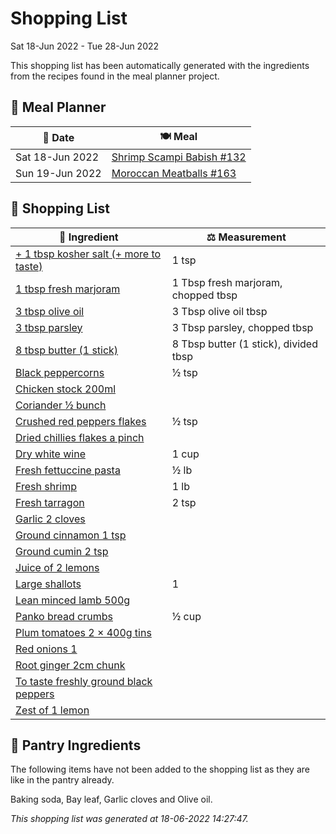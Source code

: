# Shopping List

Sat 18-Jun 2022 - Tue 28-Jun 2022

This shopping list has been automatically generated with the ingredients from the recipes found in the meal planner project.

## 📅 Meal Planner

|📅 Date| 🍽️ Meal|
|----|----|
|Sat 18-Jun 2022|[Shrimp Scampi Babish #132](https://github.com/bryanbr23/Recipes/issues/132)|
|Sun 19-Jun 2022|[Moroccan Meatballs #163](https://github.com/bryanbr23/Recipes/issues/163)|

## 🛒 Shopping List

| 🍌 Ingredient| ⚖️ Measurement|
|----------|-----------|
|[+ 1 tbsp kosher salt (+ more to taste)](https://www.sainsburys.co.uk/gol-ui/SearchResults/+%201%20tbsp%20kosher%20salt%20(+%20more%20to%20taste))|1 tsp|
|[1 tbsp fresh marjoram](https://www.sainsburys.co.uk/gol-ui/SearchResults/1%20tbsp%20fresh%20marjoram)|1 Tbsp fresh marjoram, chopped tbsp|
|[3 tbsp olive oil](https://www.sainsburys.co.uk/gol-ui/SearchResults/3%20tbsp%20olive%20oil)|3 Tbsp olive oil tbsp|
|[3 tbsp parsley](https://www.sainsburys.co.uk/gol-ui/SearchResults/3%20tbsp%20parsley)|3 Tbsp parsley, chopped tbsp|
|[8 tbsp butter (1 stick)](https://www.sainsburys.co.uk/gol-ui/SearchResults/8%20tbsp%20butter%20(1%20stick))|8 Tbsp butter (1 stick), divided tbsp|
|[Black peppercorns](https://www.sainsburys.co.uk/gol-ui/SearchResults/Black%20peppercorns)|½ tsp|
|[Chicken stock 200ml](https://www.sainsburys.co.uk/gol-ui/SearchResults/Chicken%20stock%20200ml)||
|[Coriander ½ bunch](https://www.sainsburys.co.uk/gol-ui/SearchResults/Coriander%20½%20bunch)||
|[Crushed red peppers flakes](https://www.sainsburys.co.uk/gol-ui/SearchResults/Crushed%20red%20peppers%20flakes)|½ tsp|
|[Dried chillies flakes a pinch](https://www.sainsburys.co.uk/gol-ui/SearchResults/Dried%20chillies%20flakes%20a%20pinch)||
|[Dry white wine](https://www.sainsburys.co.uk/gol-ui/SearchResults/Dry%20white%20wine)|1 cup|
|[Fresh fettuccine pasta](https://www.sainsburys.co.uk/gol-ui/SearchResults/Fresh%20fettuccine%20pasta)|½ lb|
|[Fresh shrimp](https://www.sainsburys.co.uk/gol-ui/SearchResults/Fresh%20shrimp)|1 lb|
|[Fresh tarragon](https://www.sainsburys.co.uk/gol-ui/SearchResults/Fresh%20tarragon)|2 tsp|
|[Garlic 2 cloves](https://www.sainsburys.co.uk/gol-ui/SearchResults/Garlic%202%20cloves)||
|[Ground cinnamon 1 tsp](https://www.sainsburys.co.uk/gol-ui/SearchResults/Ground%20cinnamon%201%20tsp)||
|[Ground cumin 2 tsp](https://www.sainsburys.co.uk/gol-ui/SearchResults/Ground%20cumin%202%20tsp)||
|[Juice  of 2 lemons](https://www.sainsburys.co.uk/gol-ui/SearchResults/Juice%20%20of%202%20lemons)||
|[Large shallots](https://www.sainsburys.co.uk/gol-ui/SearchResults/Large%20shallots)|1|
|[Lean minced lamb 500g](https://www.sainsburys.co.uk/gol-ui/SearchResults/Lean%20minced%20lamb%20500g)||
|[Panko bread crumbs](https://www.sainsburys.co.uk/gol-ui/SearchResults/Panko%20bread%20crumbs)|½ cup|
|[Plum tomatoes 2 × 400g tins](https://www.sainsburys.co.uk/gol-ui/SearchResults/Plum%20tomatoes%202%20×%20400g%20tins)||
|[Red onions 1](https://www.sainsburys.co.uk/gol-ui/SearchResults/Red%20onions%201)||
|[Root ginger 2cm chunk](https://www.sainsburys.co.uk/gol-ui/SearchResults/Root%20ginger%202cm%20chunk)||
|[To taste freshly ground black peppers](https://www.sainsburys.co.uk/gol-ui/SearchResults/To%20taste%20freshly%20ground%20black%20peppers)||
|[Zest of 1 lemon](https://www.sainsburys.co.uk/gol-ui/SearchResults/Zest%20of%201%20lemon)||

## 🏪 Pantry Ingredients

The following items have not been added to the shopping list as they are like in the pantry already.

Baking soda, Bay leaf, Garlic cloves and Olive oil.


_This shopping list was generated at 18-06-2022 14:27:47._